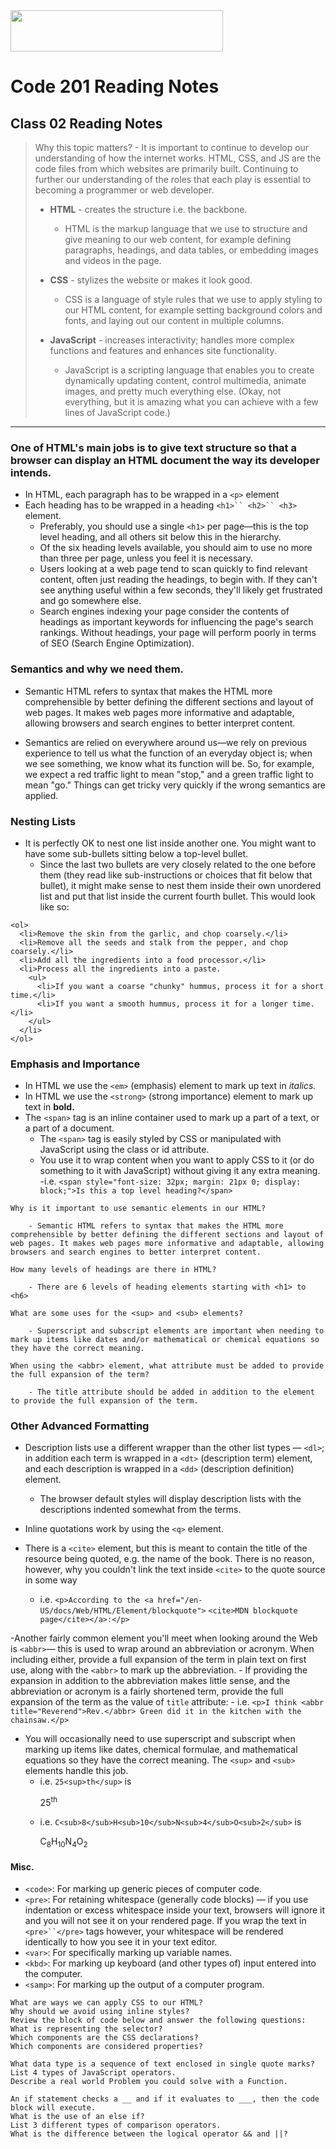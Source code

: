 <img src="https://members-csforall.imgix.net/members/logos/code-fellows-logo-horizontal-2-color-black.png" width="340" height="66">  

# Code 201 Reading Notes

## Class 02 Reading Notes
> Why this topic matters? - It is important to continue to develop our understanding of how the internet works. HTML, CSS, and JS are the code files from which websites are primarily built. Continuing to further our understanding of the roles that each play is essential to becoming a programmer or web developer. 
>  - **HTML** - creates the structure i.e. the backbone.
>     - HTML is the markup language that we use to structure and give meaning to our web content, for example defining paragraphs, headings, and data tables, or embedding images and videos in the page.
>  - **CSS** - stylizes the website or makes it look good.
>  
>     - CSS is a language of style rules that we use to apply styling to our HTML content, for example setting background colors and fonts, and laying out our content in multiple columns.
>  - **JavaScript** - increases interactivity; handles more complex functions and features and enhances site functionality.
>  
>     - JavaScript is a scripting language that enables you to create dynamically updating content, control multimedia, animate images, and pretty much everything else. (Okay, not everything, but it is amazing what you can achieve with a few lines of JavaScript code.)
>  
---
### One of HTML's main jobs is to give text structure so that a browser can display an HTML document the way its developer intends. 

- In HTML, each paragraph has to be wrapped in a `<p>` element
- Each heading has to be wrapped in a heading `<h1>`` <h2>`` <h3>` element.
    - Preferably, you should use a single `<h1>` per page—this is the top level heading, and all others sit below this in the hierarchy.
    - Of the six heading levels available, you should aim to use no more than three per page, unless you feel it is necessary.
    - Users looking at a web page tend to scan quickly to find relevant content, often just reading the headings, to begin with. If they can't see anything useful within a few seconds, they'll likely get frustrated and go somewhere else.
    - Search engines indexing your page consider the contents of headings as important keywords for influencing the page's search rankings. Without headings, your page will perform poorly in terms of SEO (Search Engine Optimization).

### Semantics and why we need them.

- Semantic HTML refers to syntax that makes the HTML more comprehensible by better defining the different sections and layout of web pages. It makes web pages more informative and adaptable, allowing browsers and search engines to better interpret content.

- Semantics are relied on everywhere around us—we rely on previous experience to tell us what the function of an everyday object is; when we see something, we know what its function will be. So, for example, we expect a red traffic light to mean "stop," and a green traffic light to mean "go." Things can get tricky very quickly if the wrong semantics are applied.

### Nesting Lists

- It is perfectly OK to nest one list inside another one. You might want to have some sub-bullets sitting below a top-level bullet.
    - Since the last two bullets are very closely related to the one before them (they read like sub-instructions or choices that fit below that bullet), it might make sense to nest them inside their own unordered list and put that list inside the current fourth bullet. This would look like so:

```
<ol>
  <li>Remove the skin from the garlic, and chop coarsely.</li>
  <li>Remove all the seeds and stalk from the pepper, and chop coarsely.</li>
  <li>Add all the ingredients into a food processor.</li>
  <li>Process all the ingredients into a paste.
    <ul>
      <li>If you want a coarse "chunky" hummus, process it for a short time.</li>
      <li>If you want a smooth hummus, process it for a longer time.</li>
    </ul>
  </li>
</ol>
```
### Emphasis and Importance

- In HTML we use the `<em>` (emphasis) element to mark up text in *italics.*
- In HTML we use the `<strong>` (strong importance) element to mark up text in **bold.**
- The `<span>` tag is an inline container used to mark up a part of a text, or a part of a document.
    - The `<span>` tag is easily styled by CSS or manipulated with JavaScript using the class or id attribute.
    - You use it to wrap content when you want to apply CSS to it (or do something to it with JavaScript) without giving it any extra meaning. 
    -i.e. `<span style="font-size: 32px; margin: 21px 0; display: block;">Is this a top level heading?</span>`

```
Why is it important to use semantic elements in our HTML?

    - Semantic HTML refers to syntax that makes the HTML more comprehensible by better defining the different sections and layout of web pages. It makes web pages more informative and adaptable, allowing browsers and search engines to better interpret content.

How many levels of headings are there in HTML?

    - There are 6 levels of heading elements starting with <h1> to <h6>

What are some uses for the <sup> and <sub> elements?

    - Superscript and subscript elements are important when needing to mark up items like dates and/or mathematical or chemical equations so they have the correct meaning. 

When using the <abbr> element, what attribute must be added to provide the full expansion of the term?

    - The title attribute should be added in addition to the element to provide the full expansion of the term.

```
### Other Advanced Formatting

- Description lists use a different wrapper than the other list types — `<dl>`; in addition each term is wrapped in a `<dt>` (description term) element, and each description is wrapped in a `<dd>` (description definition) element.
    - The browser default styles will display description lists with the descriptions indented somewhat from the terms.

- Inline quotations work by using the `<q>` element.
- There is a `<cite>` element, but this is meant to contain the title of the resource being quoted, e.g. the name of the book. There is no reason, however, why you couldn't link the text inside `<cite>` to the quote source in some way
    - i.e. `<p>According to the <a href="/en-US/docs/Web/HTML/Element/blockquote">`
`<cite>MDN blockquote page</cite></a>:</p>`

-Another fairly common element you'll meet when looking around the Web is `<abbr>`— this is used to wrap around an abbreviation or acronym. When including either, provide a full expansion of the term in plain text on first use, along with the `<abbr>` to mark up the abbreviation.
    - If providing the expansion in addition to the abbreviation makes little sense, and the abbreviation or acronym is a fairly shortened term, provide the full expansion of the term as the value of `title` attribute:
    - i.e. `<p>I think <abbr title="Reverend">Rev.</abbr> Green did it in the kitchen with the chainsaw.</p>`

- You will occasionally need to use superscript and subscript when marking up items like dates, chemical formulae, and mathematical equations so they have the correct meaning. The `<sup>` and `<sub>` elements handle this job.
    - i.e. `25<sup>th</sup>` is <p>25<sup>th</sup></p>
    - i.e. `C<sub>8</sub>H<sub>10</sub>N<sub>4</sub>O<sub>2</sub>` is <p>C<sub>8</sub>H<sub>10</sub>N<sub>4</sub>O<sub>2</sub></p>

#### Misc.

- `<code>`: For marking up generic pieces of computer code.
- `<pre>`: For retaining whitespace (generally code blocks) — if you use indentation or excess whitespace inside your text, browsers will ignore it and you will not see it on your rendered page. If you wrap the text in `<pre>``</pre>` tags however, your whitespace will be rendered identically to how you see it in your text editor.
- `<var>`: For specifically marking up variable names.
- `<kbd>`: For marking up keyboard (and other types of) input entered into the computer.
- `<samp>`: For marking up the output of a computer program.

```
What are ways we can apply CSS to our HTML?
Why should we avoid using inline styles?
Review the block of code below and answer the following questions:
What is representing the selector?
Which components are the CSS declarations?
Which components are considered properties?
```
```
What data type is a sequence of text enclosed in single quote marks?
List 4 types of JavaScript operators.
Describe a real world Problem you could solve with a Function.
```
```
An if statement checks a __ and if it evaluates to ___, then the code block will execute.
What is the use of an else if?
List 3 different types of comparison operators.
What is the difference between the logical operator && and ||?
```